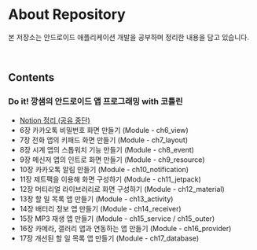 # About Repository

본 저장소는 안드로이드 애플리케이션 개발을 공부하며 정리한 내용을 담고 있습니다.

<br/>

## Contents

### Do it! 깡샘의 안드로이드 앱 프로그래밍 with 코틀린

- [Notion 정리 (공유 중단)](https://distinct-bulb-c95.notion.site/Do-it-with-a5e98b3e11aa429c9656de70b4b6beab)
- 6장 카카오톡 비밀번호 화면 만들기 (Module - ch6_view)
- 7장 전화 앱의 키패드 화면 만들기 (Module - ch7_layout)
- 8장 시계 앱의 스톱워치 기능 만들기 (Module - ch8_event)
- 9장 메신저 앱의 인트로 화면 만들기 (Module - ch9_resource)
- 10장 카카오톡 알림 만들기 (Module - ch10_notification)
- 11장 제트팩을 이용해 화면 구성하기 (Module - ch11_jetpack)
- 12장 머티리얼 라이브러리로 화면 구성하기 (Module - ch12_material)
- 13장 할 일 목록 앱 만들기 (Module - ch13_activity)
- 14장 배터리 정보 앱 만들기 (Module - ch14_receiver)
- 15장 MP3 재생 앱 만들기 (Module - ch15_service / ch15_outer)
- 16장 카메라, 갤러리 앱과 연동하는 앱 만들기 (Module - ch16_provider)
- 17장 개선된 할 일 목록 앱 만들기 (Module - ch17_database)